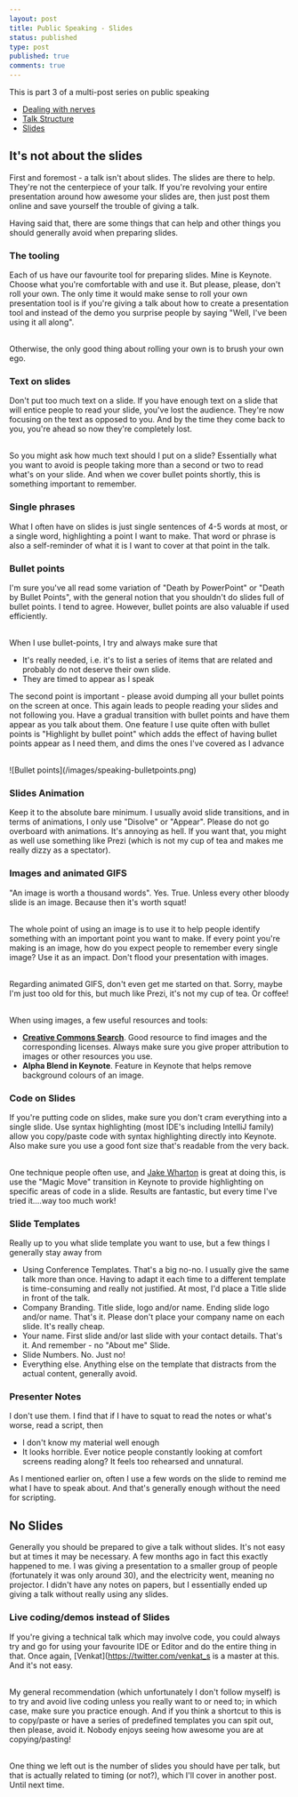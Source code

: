 ```yaml
---
layout: post
title: Public Speaking - Slides
status: published
type: post
published: true
comments: true 
---
```


This is part 3 of a multi-post series on public speaking

* [Dealing with nerves](/2018/08/15/public-speaking-dealing-with-nerves)
* [Talk Structure](/2018/08/19/public-speaking-talk-structure)
* [Slides](/2018/08/21/public-speaking-slides)


## It's not about the slides

First and foremost - a talk isn't about slides. The slides are there to help. They're not the centerpiece of your talk. If you're revolving your entire presentation around how
awesome your slides are, then just post them online and save yourself the trouble of giving a talk. 

Having said that, there are some things that can help and other things you should generally avoid when preparing slides.

### The tooling 

Each of us have our favourite tool for preparing slides. Mine is Keynote. Choose what you're comfortable with and use it. But please, please, don't roll your own. The only time it would make sense to roll your own presentation tool is if you're giving a talk about how to create a presentation tool and instead of the demo you surprise people by saying "Well, I've been using it all along". 


<br/>Otherwise, the only good thing about rolling your own is to brush your own ego. 


### Text on slides

Don't put too much text on a slide. If you have enough text on a slide that will entice people to read your slide, you've lost the audience. They're now focusing on the text as opposed to you. And by the time they come back to you, you're ahead so now they're completely lost.

<br/>So you might ask how much text should I put on a slide? Essentially what you want to avoid is people taking more than a second or two to read what's on your slide. And when we cover bullet points shortly, this is something important to remember.

### Single phrases

What I often have on slides is just single sentences of 4-5 words at most, or a single word, highlighting a point I want to make. That word or phrase is also a self-reminder of what it is I want to cover at that point in the talk.

### Bullet points

I'm sure you've all read some variation of "Death by PowerPoint" or "Death by Bullet Points", with the general notion that you shouldn't do slides full of bullet points. I tend to agree. However, bullet points are also valuable if used efficiently. 

<br/>When I use bullet-points, I try and always make sure that 

* It's really needed, i.e. it's to list a series of items that are related and probably do not deserve their own slide. 
* They are timed to appear as I speak

The second point is important - please avoid dumping all your bullet points on the screen at once. This again leads to people reading your slides and not following you. Have a gradual transition with bullet points and have them appear as you talk about them. One feature I use quite often with bullet points is "Highlight by bullet point" which adds the effect of having bullet points appear as I need them, and dims the ones I've covered as I advance

<br/>
![Bullet points](/images/speaking-bulletpoints.png)
<br/>


### Slides Animation

Keep it to the absolute bare minimum. I usually avoid slide transitions, and in terms of animations, I only use "Disolve" or "Appear". Please do not go overboard with animations. It's annoying as hell. If you want that, you might as well use something like Prezi (which is not my cup of tea and makes me really dizzy as a spectator). 

### Images and animated GIFS 

"An image is worth a thousand words". Yes. True. Unless every other bloody slide is an image. Because then it's worth squat! 

<br/>The whole point of using an image is to use it to help people identify something with an important point you want to make. If every point you're making is an image, how do you expect people to remember every single image? Use it as an impact. Don't flood your presentation with images.

<br/>Regarding animated GIFS, don't even get me started on that. Sorry, maybe I'm just too old for this, but much like Prezi, it's not my cup of tea. Or coffee! 


<br/>When using images, a few useful resources and tools:

* **[Creative Commons Search](search.creativecommons.org)**. Good resource to find images and the corresponding licenses. Always make sure you give proper attribution to images or other resources you use. 
* **Alpha Blend in Keynote**. Feature in Keynote that helps remove background colours of an image. 

### Code on Slides

If you're putting code on slides, make sure you don't cram everything into a single slide. Use syntax highlighting (most IDE's including IntelliJ family) allow you copy/paste code with syntax highlighting directly into Keynote. Also make sure you use a good font size that's readable from the very back.

<br/>One technique people often use, and [Jake Wharton](https://twitter.com/JakeWharton) is great at doing this, is use the "Magic Move" transition in Keynote to provide highlighting on specific areas of code in a slide. Results are fantastic, but every time I've tried it....way too much work!


### Slide Templates

Really up to you what slide template you want to use, but a few things I generally stay away from

* Using Conference Templates. That's a big no-no. I usually give the same talk more than once. Having to adapt it each time to a different template is time-consuming and really not justified. At most, I'd place a Title slide in front of the talk.
* Company Branding. Title slide, logo and/or name. Ending slide logo and/or name. That's it. Please don't place your company name on each slide. It's really cheap. 
* Your name. First slide and/or last slide with your contact details. That's it. And remember - no "About me" Slide.
* Slide Numbers. No. Just no!
* Everything else. Anything else on the template that distracts from the actual content, generally avoid.


### Presenter Notes

I don't use them. I find that if I have to squat to read the notes or what's worse, read a script, then 

* I don't know my material well enough
* It looks horrible. Ever notice people constantly looking at comfort screens reading along? It feels too rehearsed and unnatural. 


As I mentioned earlier on, often I use a few words on the slide to remind me what I have to speak about. And that's generally enough without the need for scripting.


## No Slides

Generally you should be prepared to give a talk without slides. It's not easy but at times it may be necessary. A few months ago in fact this exactly happened to me. I was giving a presentation to a smaller group of people (fortunately it was only around 30), and the electricity went, meaning no projector. I didn't have any notes on papers, but I essentially ended up giving a talk without really using any slides. 

### Live coding/demos instead of Slides

If you're giving a technical talk which may involve code, you could always try and go for using your favourite IDE or Editor and do the entire thing in that. Once again, [Venkat](https://twitter.com/venkat_s is a master at this. And it's not easy. 


<br/>My general recommendation (which unfortunately I don't follow myself) is to try and avoid live coding unless you really want to or need to; in which case, make sure you practice enough. And if you think a shortcut to this is to copy/paste or have a series of predefined templates you can spit out, then please, avoid it. Nobody enjoys seeing how awesome you are at copying/pasting! 


<br/>
One thing we left out is the number of slides you should have per talk, but that is actually related to timing (or not?), which I'll cover in another post. 

<br/>
Until next time.






